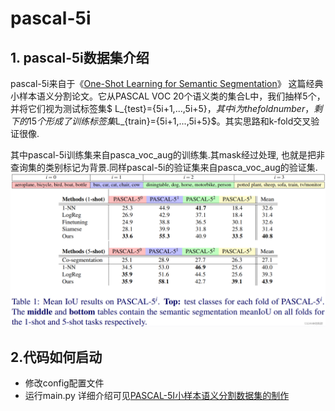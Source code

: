 # pascal-5i

## 1. pascal-5i数据集介绍
pascal-5i来自于《[One-Shot Learning for Semantic Segmentation](https://doi.org/10.48550/arXiv.1709.03410)》
这篇经典小样本语义分割论文。它从PASCAL VOC 20个语义类的集合L中，我们抽样5个，
并将它们视为测试标签集$ L_{test}=\{5i+1,...,5i+5\}$，
其中i为the fold number，剩下的15个形成了训练标签集$L_{train}=\{5i+1,...,5i+5\}$。其实思路和k-fold交叉验证很像.

其中pascal-5i训练集来自pasca_voc_aug的训练集.其mask经过处理,
也就是把非查询集的类别标记为背景.同样pascal-5i的验证集来自pasca_voc_aug的验证集.
![img.png](img.png)
## 2.代码如何启动
+ 修改config配置文件
+ 运行main.py
详细介绍可见[PASCAL-5I小样本语义分割数据集的制作](https://blog.csdn.net/qq_41609728/article/details/138164713?spm=1001.2014.3001.5501)




